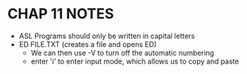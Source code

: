 # CHAP 11 NOTES

- ASL Programs should only be written in capital letters
- ED FILE.TXT (creates a file and opens ED)
  - We can then use -V to turn off the automatic numbering
  - enter  'i' to enter input mode, which allows us to copy and paste
